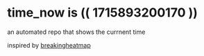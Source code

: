 # time_now is (( 1715893200170 ))

an automated repo that shows the currnent time

inspired by [breakingheatmap](https://github.com/breakingheatmap/breakingheatmap)